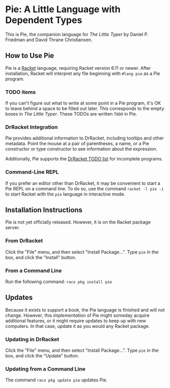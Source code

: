 # Pie: A Little Language with Dependent Types

This is Pie, the companion language for _The Little Typer_ by Daniel P. Friedman and David Thrane Christiansen.

## How to Use Pie

Pie is a [Racket](http://racket-lang.org) language, requiring Racket version 6.11 or newer. After installation, Racket will interpret any file beginning with `#lang pie` as a Pie program.

### TODO items

If you can't figure out what to write at some point in a Pie program, it's OK to leave behind a space to be filled out later. This corresponds to the empty boxes in _The Little Typer_. These TODOs are written `TODO` in Pie.

### DrRacket Integration

Pie provides additional information to DrRacket, including tooltips and other metadata. Point the mouse at a pair of parentheses, a name, or a Pie constructor or type constructor to see information about the expression.

Additionally, Pie supports the [DrRacket TODO list](https://github.com/david-christiansen/todo-lilst) for incomplete programs.

### Command-Line REPL

If you prefer an editor other than DrRacket, it may be convenient to start a Pie REPL on a command line. To do so, use the command `racket -l pie -i` to start Racket with the `pie` language in interactive mode.


## Installation Instructions
Pie is not yet officially released. However, it is on the Racket package server.

### From DrRacket

Click the "File" menu, and then select "Install Package...". Type `pie` in the box, and click the "Install" button.

### From a Command Line

Run the following command:
`raco pkg install pie`

## Updates

Because it exists to support a book, the Pie language is finished and will not change. However, this _implementation_ of Pie might someday acquire additional features, or it might require updates to keep up with new computers. In that case, update it as you would any Racket package.

### Updating in DrRacket

Click the "File" menu, and then select "Install Package...". Type `pie` in the box, and click the "Update" button.

### Updating from a Command Line

The command `raco pkg update pie` updates Pie.
